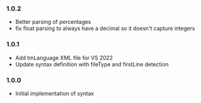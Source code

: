 ### 1.0.2
- Better parsing of percentages
- fix float parsing to always have a decimal so it doesn't capture integers

### 1.0.1
- Add tmLanguage XML file for VS 2022
- Update syntax definition with fileType and firstLine detection

### 1.0.0
- Initial implementation of syntax